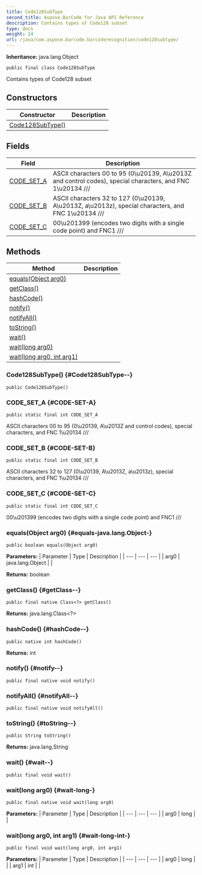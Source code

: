 ```yaml
---
title: Code128SubType
second_title: Aspose.BarCode for Java API Reference
description: Contains types of Code128 subset
type: docs
weight: 24
url: /java/com.aspose.barcode.barcoderecognition/code128subtype/
---
```

**Inheritance:**
java.lang.Object
```
public final class Code128SubType
```

Contains types of Code128 subset
## Constructors

| Constructor | Description |
| --- | --- |
| [Code128SubType()](#Code128SubType--) |  |
## Fields

| Field | Description |
| --- | --- |
| [CODE_SET_A](#CODE-SET-A) | ASCII characters 00 to 95 (0\\u20139, A\\u2013Z and control codes), special characters, and FNC 1\\u20134 /// |
| [CODE_SET_B](#CODE-SET-B) | ASCII characters 32 to 127 (0\\u20139, A\\u2013Z, a\\u2013z), special characters, and FNC 1\\u20134 /// |
| [CODE_SET_C](#CODE-SET-C) | 00\\u201399 (encodes two digits with a single code point) and FNC1 /// |
## Methods

| Method | Description |
| --- | --- |
| [equals(Object arg0)](#equals-java.lang.Object-) |  |
| [getClass()](#getClass--) |  |
| [hashCode()](#hashCode--) |  |
| [notify()](#notify--) |  |
| [notifyAll()](#notifyAll--) |  |
| [toString()](#toString--) |  |
| [wait()](#wait--) |  |
| [wait(long arg0)](#wait-long-) |  |
| [wait(long arg0, int arg1)](#wait-long-int-) |  |
### Code128SubType() {#Code128SubType--}
```
public Code128SubType()
```


### CODE_SET_A {#CODE-SET-A}
```
public static final int CODE_SET_A
```


ASCII characters 00 to 95 (0\\u20139, A\\u2013Z and control codes), special characters, and FNC 1\\u20134 ///

### CODE_SET_B {#CODE-SET-B}
```
public static final int CODE_SET_B
```


ASCII characters 32 to 127 (0\\u20139, A\\u2013Z, a\\u2013z), special characters, and FNC 1\\u20134 ///

### CODE_SET_C {#CODE-SET-C}
```
public static final int CODE_SET_C
```


00\\u201399 (encodes two digits with a single code point) and FNC1 ///

### equals(Object arg0) {#equals-java.lang.Object-}
```
public boolean equals(Object arg0)
```




**Parameters:**
| Parameter | Type | Description |
| --- | --- | --- |
| arg0 | java.lang.Object |  |

**Returns:**
boolean
### getClass() {#getClass--}
```
public final native Class<?> getClass()
```




**Returns:**
java.lang.Class<?>
### hashCode() {#hashCode--}
```
public native int hashCode()
```




**Returns:**
int
### notify() {#notify--}
```
public final native void notify()
```




### notifyAll() {#notifyAll--}
```
public final native void notifyAll()
```




### toString() {#toString--}
```
public String toString()
```




**Returns:**
java.lang.String
### wait() {#wait--}
```
public final void wait()
```




### wait(long arg0) {#wait-long-}
```
public final native void wait(long arg0)
```




**Parameters:**
| Parameter | Type | Description |
| --- | --- | --- |
| arg0 | long |  |

### wait(long arg0, int arg1) {#wait-long-int-}
```
public final void wait(long arg0, int arg1)
```




**Parameters:**
| Parameter | Type | Description |
| --- | --- | --- |
| arg0 | long |  |
| arg1 | int |  |

